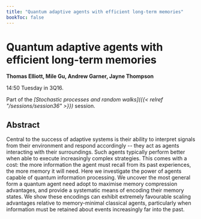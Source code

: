 ```yaml
---
title: "Quantum adaptive agents with efficient long-term memories"
bookToc: false
---
```


# Quantum adaptive agents with efficient long-term memories

**Thomas Elliott, Mile Gu, Andrew Garner, Jayne Thompson**

14:50 Tuesday in 3Q16.

Part of the *[Stochastic processes and random walks]({{< relref "/sessions/session36" >}})* session.

## Abstract

Central to the success of adaptive systems is their ability to interpret signals from their environment and respond accordingly -- they act as agents interacting with their surroundings. Such agents typically perform better when able to execute increasingly complex strategies. This comes with a cost: the more information the agent must recall from its past experiences, the more memory it will need. Here we investigate the power of agents capable of quantum information processing. We uncover the most general form a quantum agent need adopt to maximise memory compression advantages, and provide a systematic means of encoding their memory states. We show these encodings can exhibit extremely favourable scaling advantages relative to memory-minimal classical agents, particularly when information must be retained about events increasingly far into the past.


